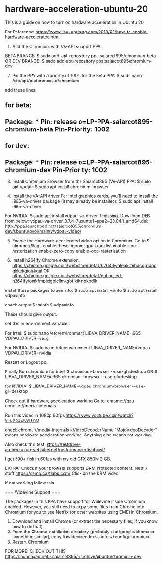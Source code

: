 # hardware-acceleration-ubuntu-20
This is a guide on how to turn on hardware acceleration in Ubuntu 20

For Reference: https://www.linuxuprising.com/2018/08/how-to-enable-hardware-accelerated.html

1. Add the Chromium with VA-API support PPA.

BETA BRANCE:
    $ sudo add-apt-repository ppa:saiarcot895/chromium-beta
OR
DEV BRANCE:
$ sudo add-apt-repository ppa:saiarcot895/chromium-dev

2. Pin the PPA with a priority of 1001.
for the Beta PPA:
$ sudo nano /etc/apt/preferences.d/chromium

add these lines:

for beta:
---
Package: *
Pin: release o=LP-PPA-saiarcot895-chromium-beta
Pin-Priority: 1002
---

for dev:
---
Package: *
Pin: release o=LP-PPA-saiarcot895-chromium-dev
Pin-Priority: 1002
---


3. Install Chromium Browser from the Saiarcot895 (VA-API) PPA:
$ sudo apt update
$ sudo apt install chromium-browser

4. Install the VA-API driver
For Intel graphics cards, you'll need to install the i965-va-driver package (it may already be installed):
$ sudo apt install i965-va-driver

For NVIDIA:
$ sudo apt install vdpau-va-driver
if missing. Download DEB from below: vdpau-va-driver_0.7.4-7ubuntu1~ppa2~20.04.1_amd64.deb	
http://ppa.launchpad.net/saiarcot895/chromium-dev/ubuntu/pool/main/v/vdpau-video/

5. Enable the Hardware-accelerated video option in Chromium.
Go to
$ chrome://flags
enable these:
ignore-gpu-blacklist
enable-gpu-rasterization
enable-zero-copy
enable-oop-rasterization

6. Install h264ify Chrome extension.
https://chrome.google.com/webstore/detail/h264ify/aleakchihdccplidncghkekgioiakgal
OR
https://chrome.google.com/webstore/detail/enhanced-h264ify/omkfmpieigblcllmkgbflkikinpkodlk

install these packages to see info:
$ sudo apt install vainfo
$ sudo apt install vdpauinfo

check output
$ vainfo
$ vdpauinfo

These should give output.

set this in environment variable:

For Intel:
$ sudo nano /etc/environment
LIBVA_DRIVER_NAME=i965
VDPAU_DRIVER=va_gl

For NVIDIA:
$ sudo nano /etc/environment
LIBVA_DRIVER_NAME=vdpau
VDPAU_DRIVER=nvidia

Restart or Logout pc.

Finally Run chromium
for intel:
$ chromium-browser --use-gl=desktop
OR
$ LIBVA_DRIVER_NAME=i965 chromium-browser --use-gl=desktop

for NVIDIA:
$ LIBVA_DRIVER_NAME=vdpau chromium-browser --use-gl=desktop

Check out if hardware acceleration working
Go to:
chrome://gpu
chrome://media-internals

Run this video in 1080p 60fps
https://www.youtube.com/watch?v=LXb3EKWsInQ

check chrome://media-internals
kVideoDecoderName	"MojoVideoDecoder" means hardware acceleration working. Anything else means not working.

Also check this test:
https://testdrive-archive.azurewebsites.net/performance/fishbowl/

I get 500+ fish in 60fps with my old GTX 850M 2 GB.

EXTRA:
Check if your browser supports DRM Protected content. Netflix stuff
https://demo.castlabs.com/
Click on the DRM video

If not working follow this 

=== Widevine Support ===

The packages in this PPA have support for Widevine inside Chromium enabled. However, you still need to copy some files from Chrome into Chromium for you to use Netflix (or other websites using EME) in Chromium.

1. Download and install Chrome (or extract the necessary files, if you know how to do that).
2. From the Chrome installation directory (probably /opt/google/chome or something similar), copy libwidevinecdm.so into ~/.config/chromium.
3. Restart Chromium.

FOR MORE: CHECK OUT THIS
https://launchpad.net/~saiarcot895/+archive/ubuntu/chromium-dev











